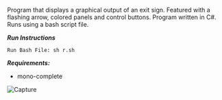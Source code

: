 Program that displays a graphical output of an exit sign. Featured with a flashing arrow, colored panels and control buttons. Program written in C#. Runs using a bash script file.

***Run Instructions***
```
Run Bash File: sh r.sh
```

***Requirements:***
- mono-complete

![Capture](https://user-images.githubusercontent.com/78053016/187797506-524edb92-6131-4ec4-9802-0df258fbaf58.PNG)



